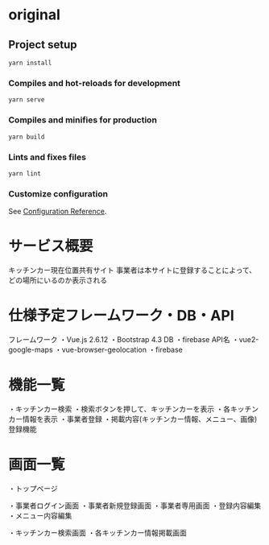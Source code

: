 # original

## Project setup
```
yarn install
```

### Compiles and hot-reloads for development
```
yarn serve
```

### Compiles and minifies for production
```
yarn build
```

### Lints and fixes files
```
yarn lint
```

### Customize configuration
See [Configuration Reference](https://cli.vuejs.org/config/).

# サービス概要
キッチンカー現在位置共有サイト
事業者は本サイトに登録することによって、どの場所にいるのか表示される

# 仕様予定フレームワーク・DB・API
フレームワーク
・Vue.js 2.6.12
・Bootstrap 4.3
DB
・firebase
API名
・vue2-google-maps
・vue-browser-geolocation
・firebase

# 機能一覧
・キッチンカー検索
・検索ボタンを押して、キッチンカーを表示
・各キッチンカー情報を表示
・事業者登録
・掲載内容(キッチンカー情報、メニュー、画像)登録機能

# 画面一覧
・トップページ

・事業者ログイン画面
・事業者新規登録画面
・事業者専用画面
・登録内容編集
・メニュー内容編集

・キッチンカー検索画面
・各キッチンカー情報掲載画面
